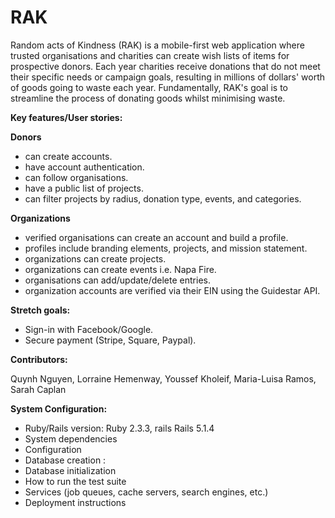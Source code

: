 # RAK

Random acts of Kindness (RAK) is a mobile-first web application where trusted organisations and charities can create wish lists of items for prospective donors. Each year charities receive donations that do not meet their specific needs or campaign goals, resulting in millions of dollars&#39; worth of goods going to waste each year. Fundamentally, RAK&#39;s goal is to streamline the process of donating goods whilst minimising waste.

**Key features/User stories:**

**Donors**

- can create accounts.
- have account authentication.
- can follow organisations.
- have a public list of projects.
- can filter projects by radius, donation type, events, and categories.

**Organizations**

- verified organisations can create an account and build a profile.
- profiles include branding elements, projects, and mission statement.
- organizations can create projects.
- organizations can create events i.e. Napa Fire.
- organisations can add/update/delete entries.
- organization accounts are verified via their EIN using the Guidestar API.

**Stretch goals:**

- Sign-in with Facebook/Google.
- Secure payment (Stripe, Square, Paypal).

**Contributors:**

 Quynh Nguyen, Lorraine Hemenway, Youssef Kholeif, Maria-Luisa Ramos, Sarah Caplan



**System Configuration:**

- Ruby/Rails version: Ruby 2.3.3, rails Rails 5.1.4 
- System dependencies 
- Configuration 
- Database creation :  
- Database initialization 
- How to run the test suite 
- Services (job queues, cache servers, search engines, etc.) 
- Deployment instructions
